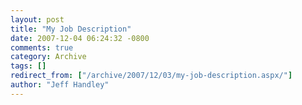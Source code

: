 ```yaml
---
layout: post
title: "My Job Description"
date: 2007-12-04 06:24:32 -0800
comments: true
category: Archive
tags: []
redirect_from: ["/archive/2007/12/03/my-job-description.aspx/"]
author: "Jeff Handley"
---
```


